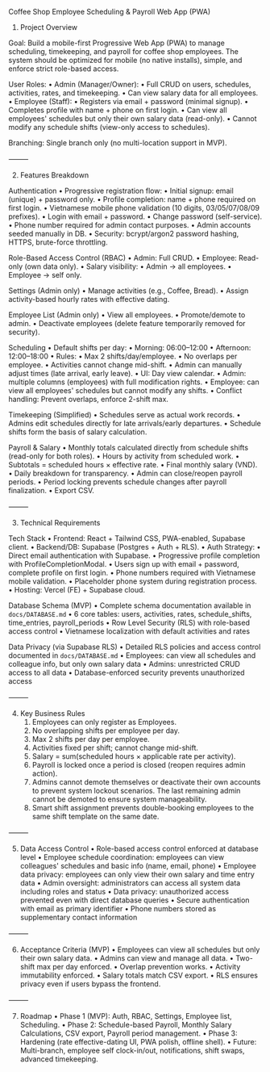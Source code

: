 Coffee Shop Employee Scheduling & Payroll Web App (PWA)

1. Project Overview

Goal:
Build a mobile-first Progressive Web App (PWA) to manage scheduling, timekeeping, and payroll for coffee shop employees. The system should be optimized for mobile (no native installs), simple, and enforce strict role-based access.

User Roles:
	•	Admin (Manager/Owner):
		•	Full CRUD on users, schedules, activities, rates, and timekeeping.
		•	Can view salary data for all employees.
	•	Employee (Staff):
		•	Registers via email + password (minimal signup).
		•	Completes profile with name + phone on first login.
		•	Can view all employees' schedules but only their own salary data (read-only).
		•	Cannot modify any schedule shifts (view-only access to schedules).

Branching:
Single branch only (no multi-location support in MVP).

⸻

2. Features Breakdown

Authentication
	•	Progressive registration flow:
		•	Initial signup: email (unique) + password only.
		•	Profile completion: name + phone required on first login.
		•	Vietnamese mobile phone validation (10 digits, 03/05/07/08/09 prefixes).
	•	Login with email + password.
	•	Change password (self-service).
	•	Phone number required for admin contact purposes.
	•	Admin accounts seeded manually in DB.
	•	Security: bcrypt/argon2 password hashing, HTTPS, brute-force throttling.

Role-Based Access Control (RBAC)
	•	Admin: Full CRUD.
	•	Employee: Read-only (own data only).
	•	Salary visibility:
	•	Admin → all employees.
	•	Employee → self only.

Settings (Admin only)
	•	Manage activities (e.g., Coffee, Bread).
	•	Assign activity-based hourly rates with effective dating.

Employee List (Admin only)
	•	View all employees.
	•	Promote/demote to admin.
	•	Deactivate employees (delete feature temporarily removed for security).

Scheduling
	•	Default shifts per day:
		•	Morning: 06:00–12:00
		•	Afternoon: 12:00–18:00
	•	Rules:
		•	Max 2 shifts/day/employee.
		•	No overlaps per employee.
		•	Activities cannot change mid-shift.
		•	Admin can manually adjust times (late arrival, early leave).
	•	UI: Day view calendar.
		•	Admin: multiple columns (employees) with full modification rights.
		•	Employee: can view all employees' schedules but cannot modify any shifts.
	•	Conflict handling: Prevent overlaps, enforce 2-shift max.

Timekeeping (Simplified)
	•	Schedules serve as actual work records.
	•	Admins edit schedules directly for late arrivals/early departures.
	•	Schedule shifts form the basis of salary calculation.

Payroll & Salary
	•	Monthly totals calculated directly from schedule shifts (read-only for both roles).
	•	Hours by activity from scheduled work.
	•	Subtotals = scheduled hours × effective rate.
	•	Final monthly salary (VND).
	•	Daily breakdown for transparency.
	•	Admin can close/reopen payroll periods.
	•	Period locking prevents schedule changes after payroll finalization.
	•	Export CSV.

⸻

3. Technical Requirements

Tech Stack
	•	Frontend: React + Tailwind CSS, PWA-enabled, Supabase client.
	•	Backend/DB: Supabase (Postgres + Auth + RLS).
	•	Auth Strategy:
	•	Direct email authentication with Supabase.
	•	Progressive profile completion with ProfileCompletionModal.
	•	Users sign up with email + password, complete profile on first login.
	•	Phone numbers required with Vietnamese mobile validation.
	•	Placeholder phone system during registration process.
	•	Hosting: Vercel (FE) + Supabase cloud.

Database Schema (MVP)
	•	Complete schema documentation available in `docs/DATABASE.md`
	•	6 core tables: users, activities, rates, schedule_shifts, time_entries, payroll_periods
	•	Row Level Security (RLS) with role-based access control
	•	Vietnamese localization with default activities and rates

Data Privacy (via Supabase RLS)
	•	Detailed RLS policies and access control documented in `docs/DATABASE.md`
	•	Employees: can view all schedules and colleague info, but only own salary data
	•	Admins: unrestricted CRUD access to all data
	•	Database-enforced security prevents unauthorized access

⸻

4. Key Business Rules
	1.	Employees can only register as Employees.
	2.	No overlapping shifts per employee per day.
	3.	Max 2 shifts per day per employee.
	4.	Activities fixed per shift; cannot change mid-shift.
	5.	Salary = sum(scheduled hours × applicable rate per activity).
	6.	Payroll is locked once a period is closed (reopen requires admin action).
	7.	Admins cannot demote themselves or deactivate their own accounts to prevent system lockout scenarios. The last remaining admin cannot be demoted to ensure system manageability.
	8.	Smart shift assignment prevents double-booking employees to the same shift template on the same date.

⸻

5. Data Access Control
	•	Role-based access control enforced at database level
	•	Employee schedule coordination: employees can view colleagues' schedules and basic info (name, email, phone)
	•	Employee data privacy: employees can only view their own salary and time entry data
	•	Admin oversight: administrators can access all system data including roles and status
	•	Data privacy: unauthorized access prevented even with direct database queries
	•	Secure authentication with email as primary identifier
	•	Phone numbers stored as supplementary contact information

⸻

6. Acceptance Criteria (MVP)
	•	Employees can view all schedules but only their own salary data.
	•	Admins can view and manage all data.
	•	Two-shift max per day enforced.
	•	Overlap prevention works.
	•	Activity immutability enforced.
	•	Salary totals match CSV export.
	•	RLS ensures privacy even if users bypass the frontend.

⸻

7. Roadmap
	•	Phase 1 (MVP): Auth, RBAC, Settings, Employee list, Scheduling.
	•	Phase 2: Schedule-based Payroll, Monthly Salary Calculations, CSV export, Payroll period management.
	•	Phase 3: Hardening (rate effective-dating UI, PWA polish, offline shell).
	•	Future: Multi-branch, employee self clock-in/out, notifications, shift swaps, advanced timekeeping.
